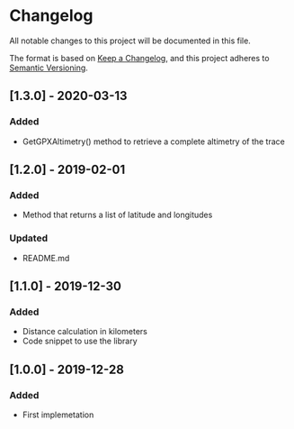 ﻿# Changelog
All notable changes to this project will be documented in this file.

The format is based on [Keep a Changelog](https://keepachangelog.com/en/1.0.0/),
and this project adheres to [Semantic Versioning](https://semver.org/spec/v2.0.0.html).

## [1.3.0] - 2020-03-13
### Added
- GetGPXAltimetry() method to retrieve a complete altimetry of the trace

## [1.2.0] - 2019-02-01
### Added
- Method that returns a list of latitude and longitudes

### Updated
- README.md

## [1.1.0] - 2019-12-30
### Added
- Distance calculation in kilometers
- Code snippet to use the library

## [1.0.0] - 2019-12-28
### Added
- First implemetation